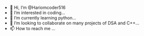 - 👋 Hi, I’m @Hariomcoder516
- 👀 I’m interested in coding...
- 🌱 I’m currently learning python...
- 💞️ I’m looking to collaborate on many projects of DSA and C++...
- 📫 How to reach me ...

<!---
Hariomcoder516/Hariomcoder516 is a ✨ special ✨ repository because its `README.md` (this file) appears on your GitHub profile.
You can click the Preview link to take a look at your changes.
--->

